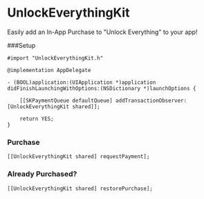 # UnlockEverythingKit
Easily add an In-App Purchase to "Unlock Everything" to your app!

###Setup
```objc
#import "UnlockEverythingKit.h"

@implementation AppDelegate

- (BOOL)application:(UIApplication *)application didFinishLaunchingWithOptions:(NSDictionary *)launchOptions {
    
    [[SKPaymentQueue defaultQueue] addTransactionObserver:[UnlockEverythingKit shared]];
    
    return YES;
}
```

### Purchase
```objc
[[UnlockEverythingKit shared] requestPayment];
```

### Already Purchased?
```objc
[[UnlockEverythingKit shared] restorePurchase];
```
